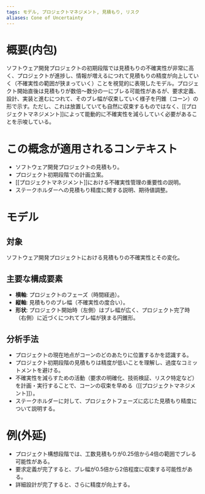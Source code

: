 ```yaml
---
tags: モデル, プロジェクトマネジメント, 見積もり, リスク
aliases: Cone of Uncertainty
---
```


# 概要(内包)

ソフトウェア開発プロジェクトの初期段階では見積もりの不確実性が非常に高く、プロジェクトが進捗し、情報が増えるにつれて見積もりの精度が向上していく（不確実性の範囲が狭まっていく）ことを視覚的に表現したモデル。プロジェクト開始直後は見積もりが数倍〜数分の一にブレる可能性があるが、要求定義、設計、実装と進むにつれて、そのブレ幅が収束していく様子を円錐（コーン）の形で示す。ただし、これは放置していても自然に収束するものではなく、[[プロジェクトマネジメント]]によって能動的に不確実性を減らしていく必要があることを示唆している。

# この概念が適用されるコンテキスト

- ソフトウェア開発プロジェクトの見積もり。
- プロジェクト初期段階での計画立案。
- [[プロジェクトマネジメント]]における不確実性管理の重要性の説明。
- ステークホルダーへの見積もり精度に関する説明、期待値調整。

# モデル

## 対象

ソフトウェア開発プロジェクトにおける見積もりの不確実性とその変化。

## 主要な構成要素

- **横軸**: プロジェクトのフェーズ（時間経過）。
- **縦軸**: 見積もりのブレ幅（不確実性の度合い）。
- **形状**: プロジェクト開始時（左側）はブレ幅が広く、プロジェクト完了時（右側）に近づくにつれてブレ幅が狭まる円錐形。

## 分析手法

- プロジェクトの現在地点がコーンのどのあたりに位置するかを認識する。
- プロジェクト初期段階の見積もりは精度が低いことを理解し、過度なコミットメントを避ける。
- 不確実性を減らすための活動（要求の明確化、技術検証、リスク特定など）を計画・実行することで、コーンの収束を早める（[[プロジェクトマネジメント]]）。
- ステークホルダーに対して、プロジェクトフェーズに応じた見積もり精度について説明する。

# 例(外延)

- プロジェクト構想段階では、工数見積もりが0.25倍から4倍の範囲でブレる可能性がある。
- 要求定義が完了すると、ブレ幅が0.5倍から2倍程度に収束する可能性がある。
- 詳細設計が完了すると、さらに精度が向上する。
